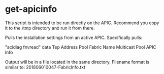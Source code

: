 # get-apicinfo
This script is intended to be run directly on the APIC. Recommend you copy it to the /tmp directory and run it from there.

Pulls the installation settings from an active APIC. Specifically pulls:

"acidiag fnvread" data
Tep Address Pool
Fabric Name
Multicast Pool
APIC Info

Output will be in a file located in the same directory. Filename format is similar to:
201806010047-FabricInfo.txt

